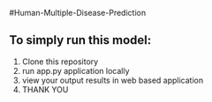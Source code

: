 #Human-Multiple-Disease-Prediction
 ## To simply run this model:
1. Clone this repository
2. run app.py application locally
3. view your output results in web based application
4. THANK YOU


